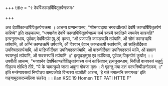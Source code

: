 +++
title = "९ देवर्षिकाण्डर्षिपितृतर्पणक्रमः"

+++

 अथ देवर्षिकान्डर्षिपितृतर्पणक्रमा । आचम्य प्राणानायस्य, "श्रीभगवदाया भगवत्प्रीत्यर्थ देवर्षि काण्डर्षिपितृतर्पणं करिष्ये” इति सङ्कल्प्य, "भगवानेव देवर्षि काण्डपिपितृतर्पणाल्यं कर्म स्वस्मै स्वप्रीतये स्वयमेव कारयति" इत्यनुसन्धाय, पूर्ववत् देवर्षितर्पण(पु.8) कृत्वा, 
“ओं प्रजापति काण्डऋषि तर्पयामि, ओं सोमं काण्डऋषि तर्पयामि, ओं अग्निं काण्डऋषि तर्पयामि, औं विश्वान् देवान् काण्डऋषी स्तर्पयामि, ओं सांहितीर्देवता उपनिषदस्तर्पयामि, ओं याज्ञिकीर्देवता उपनिषदस्तर्पयामि, ओं वारुणीर्देवता उपनिषदस्तर्प यामि, ओं ब्रह्माण स्वयम्भुवं तर्पयामि, ओं सदसस्पतिं तर्पयामि ॥" इत्युदङ्मुख एव तर्पयित्वा, पूर्ववत् पितृतर्पणं कुर्यात् ।। उपवीती आचम्य, "भगवानेव देवर्षिकाण्डर्षिपितृतर्पणास्य कर्म कारितवान् इत्यनुसन्धाय, निवीती वानवस्त्रं चतुर्गु गीकृत्य शोधिते तीरे, 
"ये के चामत्कुले जाता अपुना गोवजा मृताः। 
ते गृहन्तु मया दत्तं वस्त्रनिष्पीडनोदकम् ॥" इति मन्त्रेणापसव्यं निप्पीड्य वामप्रकोष्ठे विन्यस्य उपबीती आरम्ब, 'हे गले ममात्मनि समागच्छ' इति गङ्गामुदकाञ्जलिना संहरेत् ।। 
ilan 
KSE 
19 
Homen 
TET 
PATI 
HTTE 
F" 
